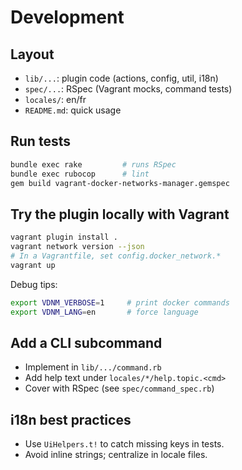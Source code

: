 # Development

## Layout
- `lib/...`: plugin code (actions, config, util, i18n)
- `spec/...`: RSpec (Vagrant mocks, command tests)
- `locales/`: en/fr
- `README.md`: quick usage

## Run tests
```bash
bundle exec rake         # runs RSpec
bundle exec rubocop      # lint
gem build vagrant-docker-networks-manager.gemspec
```

## Try the plugin locally with Vagrant
```bash
vagrant plugin install .
vagrant network version --json
# In a Vagrantfile, set config.docker_network.*
vagrant up
```

Debug tips:
```bash
export VDNM_VERBOSE=1     # print docker commands
export VDNM_LANG=en       # force language
```

## Add a CLI subcommand
- Implement in `lib/.../command.rb`
- Add help text under `locales/*/help.topic.<cmd>`
- Cover with RSpec (see `spec/command_spec.rb`)

## i18n best practices
- Use `UiHelpers.t!` to catch missing keys in tests.
- Avoid inline strings; centralize in locale files.
